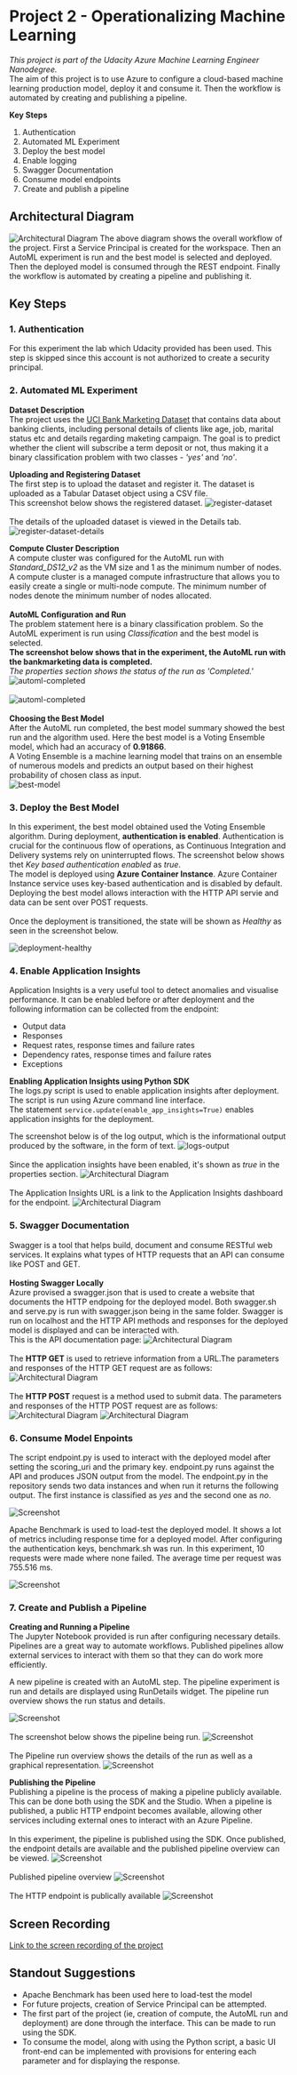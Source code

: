 
# Project 2 - Operationalizing Machine Learning


*This project is part of the Udacity Azure Machine Learning Engineer Nanodegree.* <br>
The aim of this project is to use Azure to configure a cloud-based machine learning production model, deploy it and consume it. Then the workflow is automated by creating and publishing a pipeline.<br>

**Key Steps**
<ol>
<li>Authentication</li>
<li>Automated ML Experiment</li>
<li>Deploy the best model</li>
<li>Enable logging</li>
<li>Swagger Documentation</li>
<li>Consume model endpoints</li>
<li>Create and publish a pipeline</li>
</ol>


## Architectural Diagram
![Architectural Diagram](./images/arch-diag.png) 
The above diagram shows the overall workflow of the project. First a Service Principal is created for the workspace. Then an AutoML experiment is run and the best model is selected and deployed. Then the deployed model is consumed through the REST endpoint. Finally the workflow is automated by creating a pipeline and publishing it. 

## Key Steps
### 1. Authentication 
For this experiment the lab which Udacity provided has been used. This step is skipped since this account is not authorized to create a security principal.

### 2. Automated ML Experiment
**Dataset Description**<br>
The project uses the [UCI Bank Marketing Dataset](https://archive.ics.uci.edu/ml/datasets/Bank+Marketing) that contains data about banking clients, including personal details of clients like age, job, marital status etc and details regarding maketing campaign.
The goal is to predict whether the client will subscribe a term deposit or not, thus making it a binary classification problem with two classes - *'yes'* and *'no'*. <br>

**Uploading and Registering Dataset**<br>
The first step is to upload the dataset and register it. The dataset is uploaded as a Tabular Dataset object using a CSV file. <br>
This screenshot below shows the registered dataset.
![register-dataset](./images/reg-dataset.png) <br><br>
The details of the uploaded dataset is viewed in the Details tab.<br>
![register-dataset-details](./images/reg-dataset-details.png) 

**Compute Cluster Description**<br>
A compute cluster was configured for the AutoML run with *Standard_DS12_v2* as the VM size and 1 as the minimum number of nodes. A compute cluster is a managed compute infrastructure that allows you to easily create a single or multi-node compute. The minimum number of nodes denote the minimum number of nodes allocated. <br><br>
**AutoML Configuration and Run**<br>
The problem statement here is a binary classification problem. So the AutoML experiment is run using *Classification* and the best model is selected.<br>
**The screenshot below shows that in the experiment, the AutoML run with the bankmarketing data is completed.**<br>
*The properties section shows the status of the run as 'Completed.'*
![automl-completed](./images/automl-exp-completed.png)<br><br>
![automl-completed](./images/automl-completed.png) <br><br>
**Choosing the Best Model**<br>
After the AutoML run completed, the best model summary showed the best run and the algorithm used. Here the best model is a Voting Ensemble model, which had an accuracy of **0.91866**.<br> A Voting Ensemble is a machine learning model that trains on an ensemble of numerous models and predicts an output based on their highest probability of chosen class as input. <br>
![best-model](./images/best-model.png) 

### 3. Deploy the Best Model
In this experiment, the best model obtained used the Voting Ensemble algorithm. During deployment, **authentication is enabled**. Authentication is crucial for the continuous flow of operations, as Continuous Integration and Delivery systems rely on uninterrupted flows. The screenshot below shows thet *Key based authentication enabled* as *true*.<br>
The model is deployed using **Azure Container Instance**. Azure Container Instance service uses key-based authentication and is disabled by default. Deploying the best model allows interaction with the HTTP API servie and data can be sent over POST requests. <br><br>
Once the deployment is transitioned, the state will be shown as *Healthy* as seen in the screenshot below. 

![deployment-healthy](./images/deployment-healthy.png)

### 4. Enable Application Insights 
Application Insights is a very useful tool to detect anomalies and visualise performance. It can be enabled before or after deployment and the following information can be collected from the endpoint: 
<ul>
    <li>Output data</li>
    <li>Responses</li>
    <li>Request rates, response times and failure rates</li>
    <li>Dependency rates, response times and failure rates</li>
    <li>Exceptions</li>
</ul>

**Enabling Application Insights using Python SDK**<br> 
The logs.py script is used to enable application insights after deployment. The script is run using Azure command line interface.<br>
The statement `service.update(enable_app_insights=True)` enables application insights for the deployment. <br>

The screenshot below is of the log output, which is the informational output produced by the software, in the form of text.
![logs-output](./images/logs-output.png) <br><br>
Since the application insights have been enabled, it's shown as *true* in the properties section.
![Architectural Diagram](./images/app-insights-true.png) <br><br>
The Application Insights URL is a link to the Application Insights dashboard for the endpoint. 
![Architectural Diagram](./images/app-insights-details.png)

### 5. Swagger Documentation
Swagger is a tool that helps build, document and consume RESTful web services. It explains what types of HTTP requests that an API can consume like POST and GET. <br><br> 
**Hosting Swagger Locally** <br>
Azure provised a swagger.json that is used to create a website that documents the HTTP endpoing for the deployed model. 
Both swagger.sh and serve.py is run with swagger.json being in the same folder. Swagger is run on localhost and the HTTP API methods and responses for the deployed model is displayed and can be interacted with. <br>
 This is the API documentation page:
![Architectural Diagram](./images/serve-swagger.png)<br><br>
The **HTTP GET** is used to retrieve information from a URL.The parameters and responses of the HTTP GET request are as follows:
![Architectural Diagram](./images/api-get.png)<br><br>
The **HTTP POST** request is a method used to submit data. The parameters and responses of the HTTP POST request are as follows:
![Architectural Diagram](./images/api-post-parameters.png)
![Architectural Diagram](./images/api-post-response.png)

### 6. Consume Model Enpoints
The script endpoint.py is used to interact with the deployed model after setting the scoring_uri and the primary key. endpoint.py runs against the API and produces JSON output from the model. The endpoint.py in the repository sends two data instances and when run it returns the following output. The first instance is classified as *yes* and the second one as *no*.

![Screenshot](./images/endpoint-output.png)

Apache Benchmark is used to load-test the deployed model. It shows a lot of metrics including response time for a deployed model. After configuring the authentication keys, benchmark.sh was run. In this experiment, 10 requests were made where none failed. The average time per request was 755.516 ms.

![Screenshot](./images/ab-output-3.png)

### 7. Create and Publish a Pipeline
**Creating and Running a Pipeline**<br>
The Jupyter Notebook provided is run after configuring necessary details. <br>
Pipelines are a great way to automate workflows. Published pipelines allow external services to interact with them so that they can do work more efficiently.

A new pipeline is created with an AutoML step. The pipeline experiment is run and details are displayed using RunDetails widget. The pipeline run overview shows the run status and details. 

![Screenshot](./images/pipeline1.png)<br><br>
The screenshot below shows the pipeline being run.
![Screenshot](./images/pipeline-running.png)<br><br>
The Pipeline run overview shows the details of the run as well as a graphical representation.
![Screenshot](./images/pipeline-run-overview.png)

**Publishing the Pipeline**<br>
Publishing a pipeline is the process of making a pipeline publicly available. This can be done both using the SDK and the Studio. When a pipeline is published, a public HTTP endpoint becomes available, allowing other services including external ones to interact with an Azure Pipeline. <br><br>
In this experiment, the pipeline is published using the SDK. Once published, the endpoint details are available and the published pipeline overview can be viewed.
![Screenshot](./images/published-pipeline-overview.png) <br><br>
Published pipeline overview 
![Screenshot](./images/published-pipeline-overview-page.png) <br><br>
The HTTP endpoint is publically available
![Screenshot](./images/pipeline-endpoint.png)

## Screen Recording
[Link to the screen recording of the project](https://youtu.be/2nz4JW99MM8)

## Standout Suggestions

<ul>
<li>Apache Benchmark has been used here to load-test the model</li>
<li>For future projects, creation of Service Principal can be attempted.</li>
<li>The first part of the project (ie, creation of compute, the AutoML run and deployment) are done through the interface. This can be made to run using the SDK.</li>
<li>To consume the model, along with using the Python script, a basic UI front-end can be implemented with provisions for entering each parameter and for displaying the response.</li>
</ul>